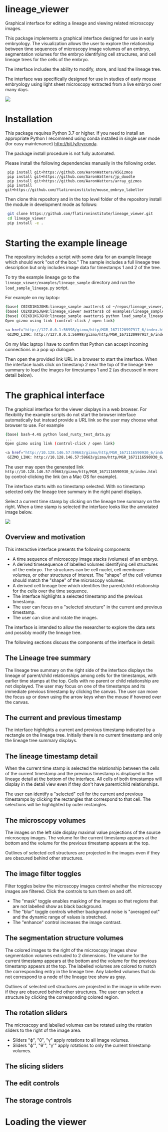 # lineage_viewer
Graphical interface for editing a lineage and viewing related microscopy images.

This package implements a graphical interface designed for use in
early embryology.  The visualization allows the user to explore the
relationship between time sequences of microscopy image volumes of an embryo, segmentation
volumes for the embryo identifying cell structures, and cell lineage trees for the
cells of the embryo.

The interface includes the ability to modify, store, and load the lineage tree.

The interface was specifically designed for use in studies of early mouse
embryology using light sheet microscopy extracted from a live embryo over many days.

<img src="viewer.png"/>


# Installation

This package requires Python 3.7 or higher.  If you need to install an appropriate Python
I recommend using conda installed in single user mode (for easy maintenance) 
<a href="http://bit.ly/tryconda">http://bit.ly/tryconda</a>.

The package install procedure is not fully automated.

Please install the following dependencies manually in the following order.

```
 pip install git+https://github.com/AaronWatters/H5Gizmos
 pip install git+https://github.com/AaronWatters/jp_doodle
 pip install git+https://github.com/AaronWatters/array_gizmos
 pip install git+https://github.com/flatironinstitute/mouse_embryo_labeller
```

Then clone this repository and in the top level folder of the repository install the module in development mode as follows:

```bash
 git clone https://github.com/flatironinstitute/lineage_viewer.git
 cd lineage_viewer
 pip install -e .
```

# Starting the example lineage

The repository includes a script with some data for an example lineage
which should work "out of the box."  The sample includes a full
lineage tree description but only includes image data
for timestamps 1 and 2 of the tree.

To try the example lineage go to the `lineage_viewer/examples/lineage_sample`
directory and run the `load_sample_lineage.py` script.  

For example on my laptop:

```bash
(base) C02XD1KGJGH8:lineage_sample awatters$ cd ~/repos/lineage_viewer/
(base) C02XD1KGJGH8:lineage_viewer awatters$ cd examples/lineage_sample/
(base) C02XD1KGJGH8:lineage_sample awatters$ python load_sample_lineage.py 
Open gizmo using link (control-click / open link)

<a href="http://127.0.0.1:56998/gizmo/http/MGR_1671120997917_6/index.html" target="_blank">Click to open</a> <br> 
 GIZMO_LINK: http://127.0.0.1:56998/gizmo/http/MGR_1671120997917_6/index.html 

```
On my Mac laptop I have to confirm that Python can accept incoming connections in a pop up dialogue.

Then open the provided link URL in a browser to start the interface.
When the interface loads click on timestamp 2 near the top of the lineage tree
summary to load the images for timestamps 1 and 2 (as discussed in more detail below).


# The graphical interface

The graphical interface for the viewer displays in a web browser.
For flexibility the example scripts do not start the browser interface automatically
but instead provide a URL link so the user may choose what browser to use.  For example

```bash
(base) bash-4.4$ python load_rusty_test_data.py 
...
Open gizmo using link (control-click / open link)

<a href="http://10.128.146.57:59663/gizmo/http/MGR_1671116590930_6/index.html" target="_blank">Click to open</a> <br> 
 GIZMO_LINK: http://10.128.146.57:59663/gizmo/http/MGR_1671116590930_6/index.html 
```

The user may open the generated link `http://10.128.146.57:59663/gizmo/http/MGR_1671116590930_6/index.html`
by control-clicking the link (on a Mac OS for example).

The interface starts with no timestamp selected.  With no timestamp selected only the lineage tree summary
in the right panel displays.

Select a current time stamp by clicking on the lineage
tree summary on the right.  When a time stamp is selected the interface looks like the annotated
image below.

<img src="annotated.png"/>

## Overview and motivation

This interactive interface presents the following components

- A time sequence of microscopy image stacks (volumes) of an embryo. 
- A derived timesequence of labelled volumes identifying cell structures of the embryo.
The structures can be cell nuclei, cell membrane volumes, or other structures of interest.
The "shape" of the cell volumes should match the "shape" of the microscopy volumes.
- A derived cell lineage tree which identifies the parent/child relationship for the cells
over the time sequence.
- The interface highlights a selected timestamp and the previous timestamp.
- The user can focus on a "selected structure" in the current and previous timestamp.
- The user can slice and rotate the images.

The interface is intended to allow the researcher to explore the data sets and possibly
modify the lineage tree.

The following sections discuss the components of the interface in detail:

## The Lineage tree summary

The lineage tree summary on the right side of the interface displays the lineage of
parent/child relationships among cells for the timestamps, with earlier time stamps at the
top.  Cells with no parent or child relationship are not displayed.  The user may focus
on one of the timestamps and its immediate previous timestamp by clicking the canvas.
The user can move the focus up or down using the arrow keys when the mouse if hovered over
the canvas.

## The current and previous timestamp

The interface highlights a current and previous timestamp indicated by a rectangle
on the lineage tree.  Initially there is no current timestamp and only the lineage tree
summary displays.

## The lineage timestamp detail

When the current time stamp is selected the relationship between the cells of the
current timestamp and the previous timestamp is displayed in the lineage detail at
the bottom of the interface.  All cells of both timestamps will display in the detail
view even if they don't have parent/child relationships.

The user can identify a "selected" cell for the current and previous timestamps by clicking
the rectangles that correspond to that cell.  The selections will be highlighted by outer rectangles.

## The microscopy volumes

The images on the left side display maximal value projections of the
source microscopy images.  The volume for the current timestamp appears
at the bottom and the volume for the previous timestamp appears at the top.

Outlines of selected cell structures are projected
in the images even if they are obscured behind other structures.

## The image filter toggles

Filter toggles below the microscopy images control whether the microscopy images are filtered.
Click the controls to turn them on and off.

- The "mask" toggle enables masking of the images so that regions that are not labelled
show as black background.
- The "blur" toggle controls whether background noise is "averaged out" and the
dynamic range of values is stretched.
- The "enhance" control increases the image contrast.

## The segmentation structure volumes

The colored images to the right of the microscopy images show segmentation volumes
extruded to 2 dimensions.  The volume for the current timestamp appears
at the bottom and the volume for the previous timestamp appears at the top.
The labelled volumes are colored to match the corresponding entry in the lineage tree.
Any labelled volumes that do not correspond to a node of the
lineage tree show as gray.

Outlines of selected cell structures are projected
in the image in white even if they are obscured behind other structures.
The user can select a structure by clicking the corresponding colored region.

## The rotation sliders

The microscopy and labelled volumes can be rotated using the rotation sliders to
the right of the image area.

- Sliders "ϕ", "θ", "γ" apply rotations to all image volumes.
- Sliders "ϕ'", "θ'", "γ'" apply rotations to only the current timestamp volumes.

## The slicing sliders

## The edit controls

## The storage controls

# Loading the viewer


